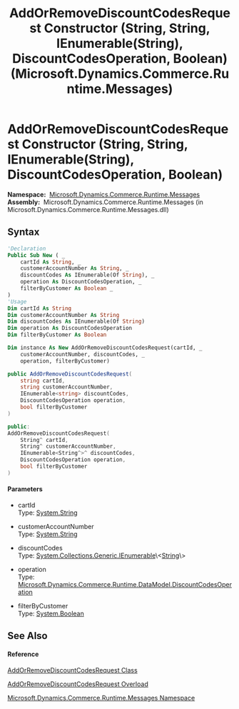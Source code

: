 ﻿---
title: AddOrRemoveDiscountCodesRequest Constructor (String, String, IEnumerable(String), DiscountCodesOperation, Boolean) (Microsoft.Dynamics.Commerce.Runtime.Messages)
TOCTitle: AddOrRemoveDiscountCodesRequest Constructor (String, String, IEnumerable(String), DiscountCodesOperation, Boolean)
ms:assetid: M:Microsoft.Dynamics.Commerce.Runtime.Messages.AddOrRemoveDiscountCodesRequest.#ctor(System.String,System.String,System.Collections.Generic.IEnumerable{System.String},Microsoft.Dynamics.Commerce.Runtime.DataModel.DiscountCodesOperation,System.Boolean)
ms:mtpsurl: https://technet.microsoft.com/en-us/library/microsoft.dynamics.commerce.runtime.messages.addorremovediscountcodesrequest.addorremovediscountcodesrequest(v=AX.60)
ms:contentKeyID: 65320167
ms.date: 05/18/2015
mtps_version: v=AX.60
dev_langs:
- vb
- csharp
- c++
---

# AddOrRemoveDiscountCodesRequest Constructor (String, String, IEnumerable(String), DiscountCodesOperation, Boolean)

**Namespace:**  [Microsoft.Dynamics.Commerce.Runtime.Messages](microsoft-dynamics-commerce-runtime-messages-namespace.md)  
**Assembly:**  Microsoft.Dynamics.Commerce.Runtime.Messages (in Microsoft.Dynamics.Commerce.Runtime.Messages.dll)

## Syntax

``` vb
'Declaration
Public Sub New ( _
    cartId As String, _
    customerAccountNumber As String, _
    discountCodes As IEnumerable(Of String), _
    operation As DiscountCodesOperation, _
    filterByCustomer As Boolean _
)
'Usage
Dim cartId As String
Dim customerAccountNumber As String
Dim discountCodes As IEnumerable(Of String)
Dim operation As DiscountCodesOperation
Dim filterByCustomer As Boolean

Dim instance As New AddOrRemoveDiscountCodesRequest(cartId, _
    customerAccountNumber, discountCodes, _
    operation, filterByCustomer)
```

``` csharp
public AddOrRemoveDiscountCodesRequest(
    string cartId,
    string customerAccountNumber,
    IEnumerable<string> discountCodes,
    DiscountCodesOperation operation,
    bool filterByCustomer
)
```

``` c++
public:
AddOrRemoveDiscountCodesRequest(
    String^ cartId, 
    String^ customerAccountNumber, 
    IEnumerable<String^>^ discountCodes, 
    DiscountCodesOperation operation, 
    bool filterByCustomer
)
```

#### Parameters

  - cartId  
    Type: [System.String](https://technet.microsoft.com/en-us/library/s1wwdcbf\(v=ax.60\))  

<!-- end list -->

  - customerAccountNumber  
    Type: [System.String](https://technet.microsoft.com/en-us/library/s1wwdcbf\(v=ax.60\))  

<!-- end list -->

  - discountCodes  
    Type: [System.Collections.Generic.IEnumerable](https://technet.microsoft.com/en-us/library/9eekhta0\(v=ax.60\))\<[String](https://technet.microsoft.com/en-us/library/s1wwdcbf\(v=ax.60\))\>  

<!-- end list -->

  - operation  
    Type: [Microsoft.Dynamics.Commerce.Runtime.DataModel.DiscountCodesOperation](discountcodesoperation-enumeration-microsoft-dynamics-commerce-runtime-datamodel.md)  

<!-- end list -->

  - filterByCustomer  
    Type: [System.Boolean](https://technet.microsoft.com/en-us/library/a28wyd50\(v=ax.60\))  

## See Also

#### Reference

[AddOrRemoveDiscountCodesRequest Class](addorremovediscountcodesrequest-class-microsoft-dynamics-commerce-runtime-messages.md)

[AddOrRemoveDiscountCodesRequest Overload](addorremovediscountcodesrequest-constructor-microsoft-dynamics-commerce-runtime-messages.md)

[Microsoft.Dynamics.Commerce.Runtime.Messages Namespace](microsoft-dynamics-commerce-runtime-messages-namespace.md)

